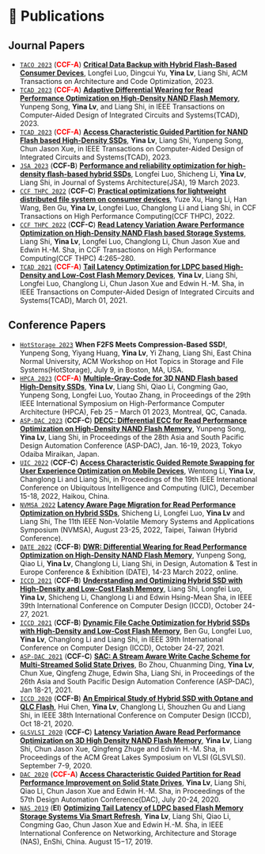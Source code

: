 
# 📝 Publications 
<!-- 
<div class='paper-box'><div class='paper-box-image'><div><div class="badge">NeurIPS 2019</div><img src='images/fs.png' alt="sym" width="100%"></div></div>
<div class='paper-box-text' markdown="1">

[FastSpeech: Fast, Robust and Controllable Text to Speech](https://papers.nips.cc/paper/8580-fastspeech-fast-robust-and-controllable-text-to-speech.pdf) \\
**Yi Ren**, Yangjun Ruan, Xu Tan, Tao Qin, Sheng Zhao, Zhou Zhao, Tie-Yan Liu

[**Project**](https://speechresearch.github.io/fastspeech/) <strong><span class='show_paper_citations' data='4FA6C0AAAAAJ:qjMakFHDy7sC'></span></strong>

- FastSpeech is the first fully parallel end-to-end speech synthesis model.
- **Academic Impact**: This work is included by many famous speech synthesis open-source projects, such as [ESPNet ![](https://img.shields.io/github/stars/espnet/espnet?style=social)](https://github.com/espnet/espnet). Our work are promoted by more than 20 media and forums, such as [机器之心](https://mp.weixin.qq.com/s/UkFadiUBy-Ymn-zhJ95JcQ)、[InfoQ](https://www.infoq.cn/article/tvy7hnin8bjvlm6g0myu).
- **Industry Impact**: FastSpeech has been deployed in [Microsoft Azure TTS service](https://techcommunity.microsoft.com/t5/azure-ai/neural-text-to-speech-extends-support-to-15-more-languages-with/ba-p/1505911) and supports 49 more languages with state-of-the-art AI quality. It was also shown as a text-to-speech system acceleration example in [NVIDIA GTC2020](https://resources.nvidia.com/events/GTC2020s21420).
</div>
</div>

 -->
 
 ## Journal Papers
- [``TACO 2023``](https://mc.manuscriptcentral.com/tcad) (<span style="color:red">**CCF-A**</span>) **[Critical Data Backup with Hybrid Flash-Based Consumer Devices](https://dl.acm.org/doi/10.1145/3631529)**, Longfei Luo, Dingcui Yu, **Yina Lv**, Liang Shi, ACM Transactions on Architecture and Code Optimization, 2023.
- [``TCAD 2023``](https://mc.manuscriptcentral.com/tcad) (<span style="color:red">**CCF-A**</span>) **[Adaptive Differential Wearing for Read Performance Optimization on High-Density NAND Flash Memory](https://ieeexplore.ieee.org/document/10190114)**, Yunpeng Song, **Yina Lv**, and Liang Shi, in IEEE Transactions on Computer-Aided Design of Integrated Circuits and Systems(TCAD), 2023.
- [``TCAD 2023``](https://mc.manuscriptcentral.com/tcad) (<span style="color:red">**CCF-A**</span>) **[Access Characteristic Guided Partition for NAND Flash based High-Density SSDs](https://ieeexplore.ieee.org/document/10142017)**, **Yina Lv**, Liang Shi, Yunpeng Song, Chun Jason Xue, in IEEE Transactions on Computer-Aided Design of Integrated Circuits and Systems(TCAD), 2023.
- [``JSA 2023``](https://www.sciencedirect.com/journal/journal-of-systems-architecture) (**CCF-B**) **[Performance and reliability optimization for high-density flash-based hybrid SSDs](https://doi.org/10.1016/j.sysarc.2023.102830)**, Longfei Luo, Shicheng Li, **Yina Lv**, Liang Shi, in Journal of Systems Architecture(JSA), 19 March 2023. 
- [``CCF THPC 2022``](https://www.springer.com/journal/42514) (**CCF-C**) **[Practical optimizations for lightweight distributed file system on consumer devices](https://link.springer.com/content/pdf/10.1007/s42514-022-00132-w.pdf?pdf=button)**, Yuze Xu, Hang Li, Han Wang, Ben Gu, **Yina Lv**, Longfei Luo, Changlong Li and Liang Shi, in CCF Transactions on High Performance Computing(CCF THPC), 2022. 
- [``CCF THPC 2022``](https://www.springer.com/journal/42514) (**CCF-C**) **[Read Latency Variation Aware Performance Optimization on High-Density NAND Flash based Storage Systems](https://trebuchet.public.springernature.app/get_content/984f3efb-1241-40de-ae2a-542184827e6a)**, Liang Shi, **Yina Lv**, Longfei Luo, Changlong Li, Chun Jason Xue and Edwin H.-M. Sha, in CCF Transactions on High Performance Computing(CCF THPC) 4:265–280.
- [``TCAD 2021``](https://mc.manuscriptcentral.com/tcad) (<span style="color:red">**CCF-A**</span>) **[Tail Latency Optimization for LDPC based High-Density and Low-Cost Flash Memory Devices](https://ieeexplore.ieee.org/document/9365694/)**, **Yina Lv**, Liang Shi, Longfei Luo, Changlong Li, Chun Jason Xue and Edwin H.-M. Sha, in IEEE Transactions on Computer-Aided Design of Integrated Circuits and Systems(TCAD), March 01, 2021. 

## Conference Papers
- [``HotStorage 2023``](https://www.hotstorage.org/2023/cfp.html) **When F2FS Meets Compression-Based SSD!**, Yunpeng Song, Yiyang Huang, **Yina Lv**, Yi Zhang, Liang Shi, East China Normal University, ACM Workshop on Hot Topics in Storage and File Systems(HotStorage), July 9, in Boston, MA, USA.
- [``HPCA 2023``](https://hpca-conf.org/2023/) (<span style="color:red">**CCF-A**</span>) **[Multiple-Gray-Code for 3D NAND Flash based High-Density SSDs](https://ieeexplore.ieee.org/document/10070946)**, **Yina Lv**, Liang Shi, Qiao Li, Congming Gao, Yunpeng Song, Longfei Luo, Youtao Zhang, in Proceedings of the 29th IEEE International Symposium on High-Performance Computer Architecture (HPCA), Feb 25 – March 01 2023, Montreal, QC, Canada. 
- [``ASP-DAC 2023``](https://www.aspdac.com/aspdac2023/) (**CCF-C**) **[DECC: Differential ECC for Read Performance Optimization on High-Density NAND Flash Memory]((https://dl.acm.org/doi/abs/10.1145/3566097.3567853?casa_token=J-Rek3oVb6QAAAAA:ihzaHqCppSTjGFHU8rZOWwx5-c5rT8-CXaOAKrzO1AuqHWU79atz1KBQ8cCadw2rgxeJacTiFenXuw))**, Yunpeng Song, **Yina Lv**, Liang Shi, in Proceedings of the 28th Asia and South Pacific Design Automation Conference (ASP-DAC), Jan. 16-19, 2023, Tokyo Odaiba Miraikan, Japan.
- [``UIC 2022``](http://www.ieee-smart-world.org/2022/uic/ps.php) (**CCF-C**) **[Access Characteristic Guided Remote Swapping for User Experience Optimization on Mobile Devices]()**, Wentong Li, **Yina Lv**, Changlong Li and Liang Shi, in Proceedings of the 19th IEEE International Conference on Ubiquitous Intelligence and Computing (UIC), December 15-18, 2022, Haikou, China.
- [``NVMSA 2022``](https://nvmsa2022.github.io/) **[Latency Aware Page Migration for Read Performance Optimization on Hybrid SSDs](https://ieeexplore.ieee.org/document/9898553)**, Shicheng Li, Longfei Luo, **Yina Lv** and Liang Shi, The 11th IEEE Non-Volatile Memory Systems and Applications Symposium (NVMSA), August 23-25, 2022, Taipei, Taiwan (Hybrid Conference).
- [``DATE 2022``](https://date22.date-conference.com/) (**CCF-B**) **[DWR: Differential Wearing for Read Performance Optimization on High-Density NAND Flash Memory](https://ieeexplore.ieee.org/document/9774738)**, Yunpeng Song, Qiao Li, **Yina Lv**, Changlong Li, Liang Shi, in Design, Automation & Test in Europe Conference & Exhibition (DATE), 14-23 March 2022, online.
- [``ICCD 2021``](https://www.iccd-conf.com/Program_2021.html) (**CCF-B**) **[Understanding and Optimizing Hybrid SSD with High-Density and Low-Cost Flash Memory](https://ieeexplore.ieee.org/document/9643753)**, Liang Shi, Longfei Luo, **Yina Lv**, Shicheng Li, Changlong Li and Edwin Hsing-Mean Sha, in IEEE 39th International Conference on Computer Design (ICCD), October 24-27, 2021.
- [``ICCD 2021``](https://www.iccd-conf.com/Program_2021.html) (**CCF-B**) **[Dynamic File Cache Optimization for Hybrid SSDs with High-Density and Low-Cost Flash Memory](https://ieeexplore.ieee.org/abstract/document/9643721)**, Ben Gu, Longfei Luo, **Yina Lv**, Changlong Li and Liang Shi, in IEEE 39th International Conference on Computer Design (ICCD), October 24-27, 2021.
- [``ASP-DAC 2021``](http://www.aspdac.com/aspdac2021/) (**CCF-C**) **[SAC: A Stream Aware Write Cache Scheme for Multi-Streamed Solid State Drives](https://dl.acm.org/doi/10.1145/3394885.3431520)**, Bo Zhou, Chuanming Ding, **Yina Lv**, Chun Xue, Qingfeng Zhuge, Edwin Sha, Liang Shi, in Proceedings of the 26th Asia and South Pacific Design Automation Conference (ASP-DAC), Jan 18-21, 2021.
- [``ICCD 2020``](https://www.iccd-conf.com/Program_2020.html) (**CCF-B**) **[An Empirical Study of Hybrid SSD with Optane and QLC Flash](https://ieeexplore.ieee.org/document/9283520)**, Hui Chen, **Yina Lv**, Changlong Li, Shouzhen Gu and Liang Shi, in IEEE 38th International Conference on Computer Design (ICCD), Oct 18-21, 2020.
- [``GLSVLSI 2020``](https://www.glsvlsi.org/archive/glsvlsi20/index.html) (**CCF-C**) **[Latency Variation Aware Read Performance Optimization on 3D High Density NAND Flash Memory](https://dl.acm.org/doi/10.1145/3386263.3406953)**, **Yina Lv**, Liang Shi, Chun Jason Xue, Qingfeng Zhuge and Edwin H.-M. Sha, in Proceedings of the ACM Great Lakes Symposium on VLSI (GLSVLSI). September 7-9, 2020.
- [``DAC 2020``](https://www.dac.com/) (<span style="color:red">**CCF-A**</span>) **[Access Characteristic Guided Partition for Read Performance Improvement on Solid State Drives](https://drive.google.com/file/d/1gTzHgntuthRlO_VCOQSyBEXFhbo9otAM/view?usp=sharing)**, **Yina Lv**, Liang Shi, Qiao Li, Chun Jason Xue and Edwin H.-M. Sha, in Proceedings of the 57th Design Automation Conference(DAC), July 20-24, 2020. 
- [``NAS 2019``](http://www.nas-conference.org/NAS-2019/) (**EI**) **[Optimizing Tail Latency of LDPC based Flash Memory Storage Systems Via Smart Refresh](https://ieeexplore.ieee.org/document/8834728)**, **Yina Lv**, Liang Shi, Qiao Li, Congming Gao, Chun Jason Xue and Edwin H.-M. Sha, in IEEE International Conference on Networking, Architecture and Storage (NAS), EnShi, China. August 15−17, 2019.

